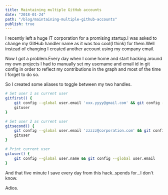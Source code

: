 ```yaml
---
title: Maintaining multiple GitHub accounts
date: "2018-01-24"
path: "/blog/maintaining-multiple-github-accounts"
publish: true
---
```


I recently left a huge IT corporation for a promising startup.I was asked to 
change my GitHub handler name as it was too cool(I think) for them.Well instead
of changing I created another account using my company email.

Now I got a problem.Every day when I come home and start hacking around my own
projects I had to manually set my username and email id in git config in order
to reflect my contributions in the graph and most of the time I forget to do so.

So I created some aliases to toggle between my two handles.

``` bash
# Set user 1 as current user
gitfirst() {
	git config --global user.email 'xxx.yyyy@gmail.com' && git config --global user.name 'mrprofessor'
  	gituser
}

# Set user 2 as current user
gitsecond() {
	git config --global user.email 'zzzzz@corporation.com' && git config --global user.name 'rudrabot'
  	gituser
}

# Print current user
gituser() {
	git config --global user.name && git config --global user.email
}
```

And that five minute I save every day from this hack..spends for...I don't know.

Adios.
